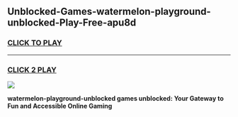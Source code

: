 
## Unblocked-Games-watermelon-playground-unblocked-Play-Free-apu8d
<h3>
<a href="https://premium76.site?title=watermelon-playground-unblocked&ref=18A1">CLICK TO PLAY</a></h3>
<hr>

<h3>
<a href="https://premium76.site?title=watermelon-playground-unblocked&ref=18A1">CLICK 2 PLAY</a>
  
</h3>

<a href="https://premium76.site?title=watermelon-playground-unblocked&ref=18A1"><img src="https://clearcache.store/games.png"></a>


**watermelon-playground-unblocked games unblocked: Your Gateway to Fun and Accessible Online Gaming**
